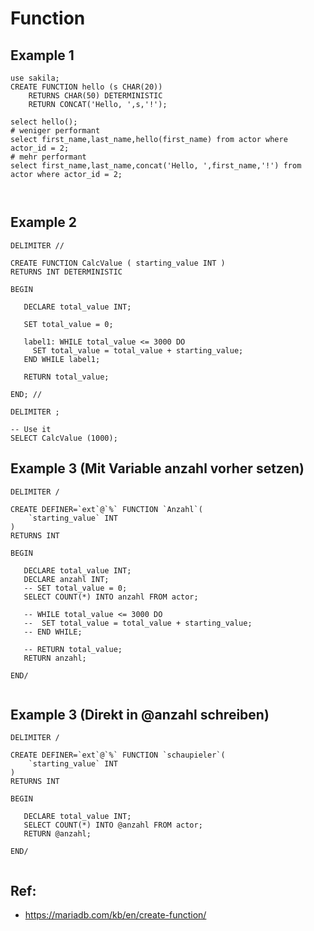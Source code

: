 # Function 

## Example 1 

```
use sakila;
CREATE FUNCTION hello (s CHAR(20))
    RETURNS CHAR(50) DETERMINISTIC
    RETURN CONCAT('Hello, ',s,'!');

select hello();
# weniger performant 
select first_name,last_name,hello(first_name) from actor where actor_id = 2;
# mehr performant 
select first_name,last_name,concat('Hello, ',first_name,'!') from actor where actor_id = 2;



```

## Example 2


```
DELIMITER //

CREATE FUNCTION CalcValue ( starting_value INT )
RETURNS INT DETERMINISTIC

BEGIN

   DECLARE total_value INT;

   SET total_value = 0;

   label1: WHILE total_value <= 3000 DO
     SET total_value = total_value + starting_value;
   END WHILE label1;

   RETURN total_value;

END; //

DELIMITER ;

-- Use it 
SELECT CalcValue (1000);

```

## Example 3 (Mit Variable anzahl vorher setzen) 

```
DELIMITER /

CREATE DEFINER=`ext`@`%` FUNCTION `Anzahl`(
	`starting_value` INT
)
RETURNS INT

BEGIN

   DECLARE total_value INT;
   DECLARE anzahl INT;
   -- SET total_value = 0;
   SELECT COUNT(*) INTO anzahl FROM actor; 

   -- WHILE total_value <= 3000 DO
   --  SET total_value = total_value + starting_value;
   -- END WHILE;

   -- RETURN total_value;
   RETURN anzahl;

END/


```

## Example 3 (Direkt in @anzahl schreiben) 

```
DELIMITER /

CREATE DEFINER=`ext`@`%` FUNCTION `schaupieler`(
	`starting_value` INT
)
RETURNS INT

BEGIN

   DECLARE total_value INT;
   SELECT COUNT(*) INTO @anzahl FROM actor; 
   RETURN @anzahl;

END/


```




## Ref:

  * https://mariadb.com/kb/en/create-function/



